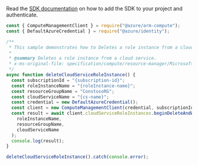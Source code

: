 Read the [SDK documentation](https://github.com/Azure/azure-sdk-for-js/blob/%40azure%2Farm-compute_19.0.0/sdk/compute/arm-compute/README.md) on how to add the SDK to your project and authenticate.

```javascript
const { ComputeManagementClient } = require("@azure/arm-compute");
const { DefaultAzureCredential } = require("@azure/identity");

/**
 * This sample demonstrates how to Deletes a role instance from a cloud service.
 *
 * @summary Deletes a role instance from a cloud service.
 * x-ms-original-file: specification/compute/resource-manager/Microsoft.Compute/stable/2021-03-01/examples/DeleteCloudServiceRoleInstance.json
 */
async function deleteCloudServiceRoleInstance() {
  const subscriptionId = "{subscription-id}";
  const roleInstanceName = "{roleInstance-name}";
  const resourceGroupName = "ConstosoRG";
  const cloudServiceName = "{cs-name}";
  const credential = new DefaultAzureCredential();
  const client = new ComputeManagementClient(credential, subscriptionId);
  const result = await client.cloudServiceRoleInstances.beginDeleteAndWait(
    roleInstanceName,
    resourceGroupName,
    cloudServiceName
  );
  console.log(result);
}

deleteCloudServiceRoleInstance().catch(console.error);
```
